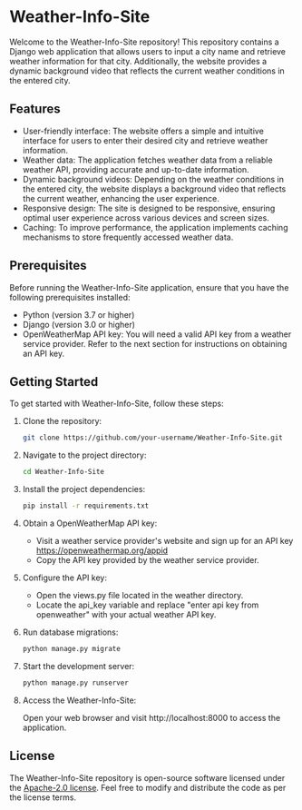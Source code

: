 # Weather-Info-Site

Welcome to the Weather-Info-Site repository! This repository contains a Django web application that allows users to input a city name and retrieve weather information for that city. Additionally, the website provides a dynamic background video that reflects the current weather conditions in the entered city.

## Features

- User-friendly interface: The website offers a simple and intuitive interface for users to enter their desired city and retrieve weather information.
- Weather data: The application fetches weather data from a reliable weather API, providing accurate and up-to-date information.
- Dynamic background videos: Depending on the weather conditions in the entered city, the website displays a background video that reflects the current weather, enhancing the user experience.
- Responsive design: The site is designed to be responsive, ensuring optimal user experience across various devices and screen sizes.
- Caching: To improve performance, the application implements caching mechanisms to store frequently accessed weather data.

## Prerequisites

Before running the Weather-Info-Site application, ensure that you have the following prerequisites installed:

- Python (version 3.7 or higher)
- Django (version 3.0 or higher)
- OpenWeatherMap API key: You will need a valid API key from a weather service provider. Refer to the next section for instructions on obtaining an API key.

## Getting Started

To get started with Weather-Info-Site, follow these steps:

1. Clone the repository:

   ```bash
   git clone https://github.com/your-username/Weather-Info-Site.git
   ```
2. Navigate to the project directory:

   ```bash
   cd Weather-Info-Site
   ```
3. Install the project dependencies:

   ```bash
   pip install -r requirements.txt
   ```
4. Obtain a OpenWeatherMap API key:

   - Visit a weather service provider's website and sign up for an API key https://openweathermap.org/appid
   - Copy the API key provided by the weather service provider.
5. Configure the API key:
   - Open the views.py file located in the weather directory.
   - Locate the api_key variable and replace "enter api key from openweather" with your actual weather API key.
   
6. Run database migrations:

   ```bash
   python manage.py migrate
   ```

7. Start the development server:

   ```bash
   python manage.py runserver
   ```

8. Access the Weather-Info-Site:

   Open your web browser and visit http://localhost:8000 to access the application.


## License

The Weather-Info-Site repository is open-source software licensed under the [Apache-2.0 license](https://opensource.org/licenses/Apache). Feel free to modify and distribute the code as per the license terms.
